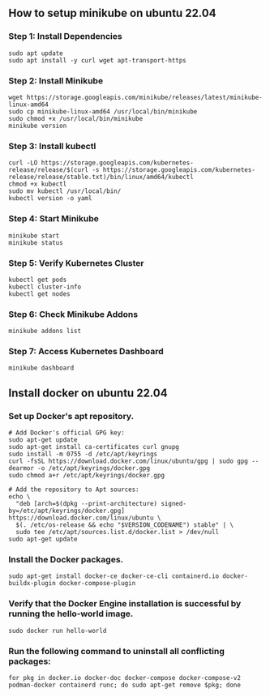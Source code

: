 
## How to setup minikube on ubuntu 22.04

### Step 1: Install Dependencies

```
sudo apt update
sudo apt install -y curl wget apt-transport-https
```

### Step 2: Install Minikube

```
wget https://storage.googleapis.com/minikube/releases/latest/minikube-linux-amd64
sudo cp minikube-linux-amd64 /usr/local/bin/minikube
sudo chmod +x /usr/local/bin/minikube
minikube version
```

###   Step 3: Install kubectl


```
curl -LO https://storage.googleapis.com/kubernetes-release/release/$(curl -s https://storage.googleapis.com/kubernetes-release/release/stable.txt)/bin/linux/amd64/kubectl
chmod +x kubectl
sudo mv kubectl /usr/local/bin/
kubectl version -o yaml
```

### Step 4: Start Minikube 

```
minikube start
minikube status
```

### Step 5: Verify Kubernetes Cluster


```
kubectl get pods
kubectl cluster-info
kubectl get nodes
```


### Step 6: Check Minikube Addons

```
minikube addons list
```

### Step 7: Access Kubernetes Dashboard

```
minikube dashboard
```





## Install docker on ubuntu 22.04

### Set up Docker's apt repository.

```
# Add Docker's official GPG key:
sudo apt-get update
sudo apt-get install ca-certificates curl gnupg
sudo install -m 0755 -d /etc/apt/keyrings
curl -fsSL https://download.docker.com/linux/ubuntu/gpg | sudo gpg --dearmor -o /etc/apt/keyrings/docker.gpg
sudo chmod a+r /etc/apt/keyrings/docker.gpg

# Add the repository to Apt sources:
echo \
  "deb [arch=$(dpkg --print-architecture) signed-by=/etc/apt/keyrings/docker.gpg] https://download.docker.com/linux/ubuntu \
  $(. /etc/os-release && echo "$VERSION_CODENAME") stable" | \
  sudo tee /etc/apt/sources.list.d/docker.list > /dev/null
sudo apt-get update
```

### Install the Docker packages.

```
sudo apt-get install docker-ce docker-ce-cli containerd.io docker-buildx-plugin docker-compose-plugin
```


### Verify that the Docker Engine installation is successful by running the hello-world image.


```
sudo docker run hello-world
```

### Run the following command to uninstall all conflicting packages:

```
for pkg in docker.io docker-doc docker-compose docker-compose-v2 podman-docker containerd runc; do sudo apt-get remove $pkg; done
```


